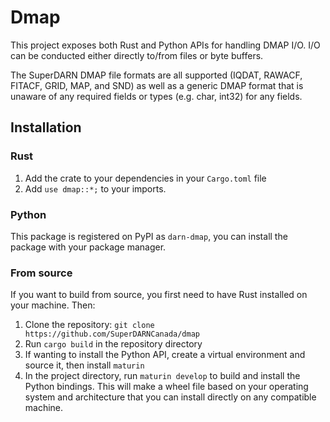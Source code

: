# Dmap

This project exposes both Rust and Python APIs for handling DMAP I/O.
I/O can be conducted either directly to/from files or byte buffers.

The SuperDARN DMAP file formats are all supported (IQDAT, RAWACF, FITACF, GRID, MAP, and SND)
as well as a generic DMAP format that is unaware of any required fields or types (e.g. char, int32) for any fields.

## Installation

### Rust
1. Add the crate to your dependencies in your `Cargo.toml` file
2. Add `use dmap::*;` to your imports.

### Python
This package is registered on PyPI as `darn-dmap`, you can install the package with your package manager.

### From source
If you want to build from source, you first need to have Rust installed on your machine. Then:
1. Clone the repository: `git clone https://github.com/SuperDARNCanada/dmap`
2. Run `cargo build` in the repository directory
3. If wanting to install the Python API, create a virtual environment and source it, then install `maturin`
4. In the project directory, run `maturin develop` to build and install the Python bindings. This will make a wheel file based on your operating system and architecture that you can install directly on any compatible machine.
